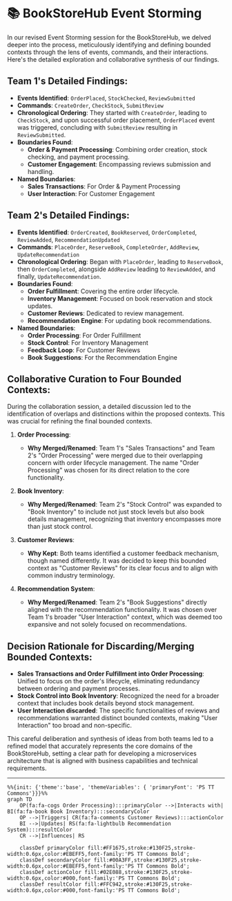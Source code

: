 # 📚 BookStoreHub Event Storming

In our revised Event Storming session for the BookStoreHub, we delved deeper into the process, meticulously identifying and defining bounded contexts through the lens of events, commands, and their interactions. Here's the detailed exploration and collaborative synthesis of our findings.





## Team 1's Detailed Findings:

- **Events Identified**: `OrderPlaced`, `StockChecked`, `ReviewSubmitted`
- **Commands**: `CreateOrder`, `CheckStock`, `SubmitReview`
- **Chronological Ordering**: They started with `CreateOrder`, leading to `CheckStock`, and upon successful order placement, `OrderPlaced` event was triggered, concluding with `SubmitReview` resulting in `ReviewSubmitted`.
- **Boundaries Found**:
    - **Order & Payment Processing**: Combining order creation, stock checking, and payment processing.
    - **Customer Engagement**: Encompassing reviews submission and handling.
- **Named Boundaries**:
    - **Sales Transactions**: For Order & Payment Processing
    - **User Interaction**: For Customer Engagement



## Team 2's Detailed Findings:

- **Events Identified**: `OrderCreated`, `BookReserved`, `OrderCompleted`, `ReviewAdded`, `RecommendationUpdated`
- **Commands**: `PlaceOrder`, `ReserveBook`, `CompleteOrder`, `AddReview`, `UpdateRecommendation`
- **Chronological Ordering**: Began with `PlaceOrder`, leading to `ReserveBook`, then `OrderCompleted`, alongside `AddReview` leading to `ReviewAdded`, and finally, `UpdateRecommendation`.
- **Boundaries Found**:
    - **Order Fulfillment**: Covering the entire order lifecycle.
    - **Inventory Management**: Focused on book reservation and stock updates.
    - **Customer Reviews**: Dedicated to review management.
    - **Recommendation Engine**: For updating book recommendations.
- **Named Boundaries**:
    - **Order Processing**: For Order Fulfillment
    - **Stock Control**: For Inventory Management
    - **Feedback Loop**: For Customer Reviews
    - **Book Suggestions**: For the Recommendation Engine




## Collaborative Curation to Four Bounded Contexts:

During the collaboration session, a detailed discussion led to the identification of overlaps and distinctions within the proposed contexts. This was crucial for refining the final bounded contexts.

1. **Order Processing**:
    - **Why Merged/Renamed**: Team 1's "Sales Transactions" and Team 2's "Order Processing" were merged due to their overlapping concern with order lifecycle management. The name "Order Processing" was chosen for its direct relation to the core functionality.

2. **Book Inventory**:
    - **Why Merged/Renamed**: Team 2's "Stock Control" was expanded to "Book Inventory" to include not just stock levels but also book details management, recognizing that inventory encompasses more than just stock control.

3. **Customer Reviews**:
    - **Why Kept**: Both teams identified a customer feedback mechanism, though named differently. It was decided to keep this bounded context as "Customer Reviews" for its clear focus and to align with common industry terminology.

4. **Recommendation System**:
    - **Why Merged/Renamed**: Team 2's "Book Suggestions" directly aligned with the recommendation functionality. It was chosen over Team 1's broader "User Interaction" context, which was deemed too expansive and not solely focused on recommendations.

## Decision Rationale for Discarding/Merging Bounded Contexts:

- **Sales Transactions and Order Fulfillment into Order Processing**: Unified to focus on the order's lifecycle, eliminating redundancy between ordering and payment processes.
- **Stock Control into Book Inventory**: Recognized the need for a broader context that includes book details beyond stock management.
- **User Interaction discarded**: The specific functionalities of reviews and recommendations warranted distinct bounded contexts, making "User Interaction" too broad and non-specific.

This careful deliberation and synthesis of ideas from both teams led to a refined model that accurately represents the core domains of the BookStoreHub, setting a clear path for developing a microservices architecture that is aligned with business capabilities and technical requirements.

---
```mermaid
%%{init: {'theme':'base', 'themeVariables': { 'primaryFont': 'PS TT Commons'}}}%%
graph TD
    OP(fa:fa-cogs Order Processing):::primaryColor -->|Interacts with| BI(fa:fa-book Book Inventory):::secondaryColor
    OP -->|Triggers| CR(fa:fa-comments Customer Reviews):::actionColor
    BI -->|Updates| RS(fa:fa-lightbulb Recommendation System):::resultColor
    CR -->|Influences| RS

    classDef primaryColor fill:#FF1675,stroke:#130F25,stroke-width:0.6px,color:#EBEFF5,font-family:'PS TT Commons Bold';
    classDef secondaryColor fill:#00A3FF,stroke:#130F25,stroke-width:0.6px,color:#EBEFF5,font-family:'PS TT Commons Bold';
    classDef actionColor fill:#02E088,stroke:#130F25,stroke-width:0.6px,color:#000,font-family:'PS TT Commons Bold';
    classDef resultColor fill:#FFC942,stroke:#130F25,stroke-width:0.6px,color:#000,font-family:'PS TT Commons Bold';
```